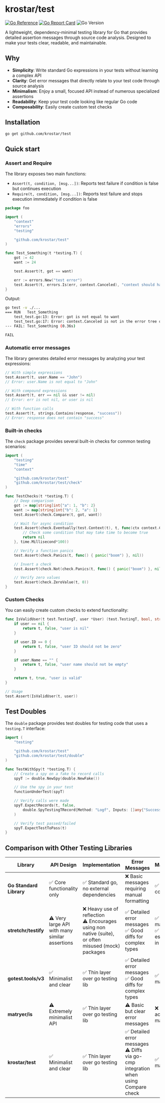 # krostar/test

[![Go Reference](https://pkg.go.dev/badge/github.com/krostar/test.svg)](https://pkg.go.dev/github.com/krostar/test)
[![Go Report Card](https://goreportcard.com/badge/github.com/krostar/test)](https://goreportcard.com/report/github.com/krostar/test)
![Go Version](https://img.shields.io/badge/Go-1.24+-00ADD8.svg)

A lightweight, dependency-minimal testing library for Go that provides detailed assertion messages through source code analysis.
Designed to make your tests clear, readable, and maintainable.

## Why

- **Simplicity**: Write standard Go expressions in your tests without learning a complex API
- **Clarity**: Get error messages that directly relate to your test code through source analysis
- **Minimalism**: Enjoy a small, focused API instead of numerous specialized assertions
- **Readability**: Keep your test code looking like regular Go code
- **Composability**: Easily create custom test checks

## Installation

```bash
go get github.com/krostar/test
```

## Quick start

### Assert and Require

The library exposes two main functions:

- `Assert(t, condition, [msg...])`: Reports test failure if condition is false but continues execution
- `Require(t, condition, [msg...])`: Reports test failure and stops execution immediately if condition is false

```go
package foo

import (
    "context"
    "errors"
    "testing"

    "github.com/krostar/test"
)

func Test_Something(t *testing.T) {
    got := 42
    want := 24

    test.Assert(t, got == want)

    err := errors.New("test error")
    test.Assert(t, errors.Is(err, context.Canceled), "context should have canceled and produced an error")
}
```

Output:

```sh
go test -v ./...
=== RUN   Test_Something
    test_test.go:13: Error: got is not equal to want
    test_test.go:17: Error: context.Canceled is not in the error tree of err [context should have canceled and produced an error]
--- FAIL: Test_Something (0.36s)

FAIL
```

### Automatic error messages

The library generates detailed error messages by analyzing your test expressions:

```go
// With simple expressions
test.Assert(t, user.Name == "John")
// Error: user.Name is not equal to "John"

// With compound expressions
test.Assert(t, err == nil && user != nil)
// Error: err is not nil, or user is nil

// With function calls
test.Assert(t, strings.Contains(response, "success"))
// Error: response does not contain "success"
```

### Built-in checks

The `check` package provides several built-in checks for common testing scenarios:

```go
import (
    "testing"
    "time"
    "context"

    "github.com/krostar/test"
    "github.com/krostar/test/check"
)

func TestChecks(t *testing.T) {
    // Deep comparison
    got := map[string]int{"a": 1, "b": 2}
    want := map[string]int{"b": 2, "a": 1}
    test.Assert(check.Compare(t, got, want))

    // Wait for async condition
    test.Assert(check.Eventually(test.Context(t), t, func(ctx context.Context) error {
        // Check some condition that may take time to become true
        return nil
    }, time.Millisecond*100))

    // Verify a function panics
    test.Assert(check.Panics(t, func() { panic("boom") }, nil))

    // Invert a check
    test.Assert(check.Not(check.Panics(t, func() { panic("boom") }, nil)))

    // Verify zero values
    test.Assert(check.ZeroValue(t, 0))
}
```

### Custom Checks

You can easily create custom checks to extend functionality:

```go
func IsValidUser(t test.TestingT, user *User) (test.TestingT, bool, string) {
    if user == nil {
        return t, false, "user is nil"
    }

    if user.ID == 0 {
        return t, false, "user ID should not be zero"
    }

    if user.Name == "" {
        return t, false, "user name should not be empty"
    }

    return t, true, "user is valid"
}

// Usage
test.Assert(IsValidUser(t, user))
```

## Test Doubles

The `double` package provides test doubles for testing code that uses a `testing.T` interface:

```go
import (
    "testing"

    "github.com/krostar/test"
    "github.com/krostar/test/double"
)

func TestWithSpy(t *testing.T) {
    // Create a spy on a fake to record calls
    spyT := double.NewSpy(double.NewFake())

    // Use the spy in your test
    functionUnderTest(spyT)

    // Verify calls were made
    spyT.ExpectRecords(t, false,
        double.SpyTestingTRecord{Method: "Logf", Inputs: []any{"Success: %s", double.SpyTestingTRecordIgnoreParam}},
    )

    // Verify test passed/failed
    spyT.ExpectTestToPass(t)
}
```

## Comparison with Other Testing Libraries

| Library | API Design | Implementation | Error Messages | Maintenance |
|-------------------------|------------------------------------------------|--------------------------------------------------------------------------------------------------------|----------------------------------------------------------------------------------------|-----------------------------------------------------------|
| **Go Standard Library** | ✅ Core functionality only | ✅ Standard go, no external dependencies | ❌ Basic messages requiring manual formatting | ✅ Part of go core |
| **stretchr/testify** | ⚠️ Very large API with many similar assertions | ❌ Heavy use of reflection<br/>⚠️ Encourages using non native (suite), or often misused (mock) packages | ✅ Detailed error messages<br/>✅ Good diffs for complex types | ✅ Actively maintained<br/>✅ Well-established in community |
| **gotest.tools/v3** | ✅ Minimalist and clear | ✅ Thin layer over go testing lib | ✅ Detailed error messages<br/>✅ Good diffs for complex types | ✅ Actively maintained |
| **matryer/is** | ⚠️ Extremely minimalist API | ✅ Thin layer over go testing lib | ⚠️ Basic but clear error messages | ❌ No longer actively maintained |
| **krostar/test** | ✅ Minimalist and clear | ✅ Thin layer over go testing lib | ✅ Detailed error messages<br/>⚠️ Diffs via go-cmp integration when using Compare check | ✅ Actively maintained |
